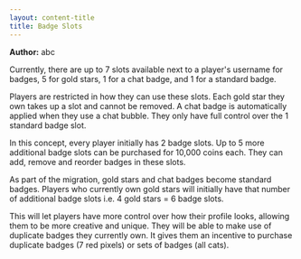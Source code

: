 ```yaml
---
layout: content-title
title: Badge Slots
---
```


<script>
$( document ).ready( function ( ) { $( 'h1' ).prepend( '<span class="badge badge-type">Profile</span>&nbsp;' ) } );
</script>

<div class="content-linebreak"></div>

**Author:** abc

Currently, there are up to 7 slots available next to a player's username for badges, 5 for gold stars, 1 for a chat badge, and 1 for a standard badge.

Players are restricted in how they can use these slots. Each gold star they own takes up a slot and cannot be removed. A chat badge is automatically applied when they use a chat bubble. They only have full control over the 1 standard badge slot.

In this concept, every player initially has 2 badge slots. Up to 5 more additional badge slots can be purchased for 10,000 coins each. They can add, remove and reorder badges in these slots.

As part of the migration, gold stars and chat badges become standard badges. Players who currently own gold stars will initially have that number of additional badge slots i.e. 4 gold stars = 6 badge slots.

This will let players have more control over how their profile looks, allowing them to be more creative and unique. They will be able to make use of duplicate badges they currently own. It gives them an incentive to purchase duplicate badges (7 red pixels) or sets of badges (all cats).

<div class="content-linebreak"></div>

<div class="content-image" data-url="/docs/assets/images/concepts/badgeslots.png" data-width="600px" data-label=""></div>

<div class="content-linebreak"></div>


